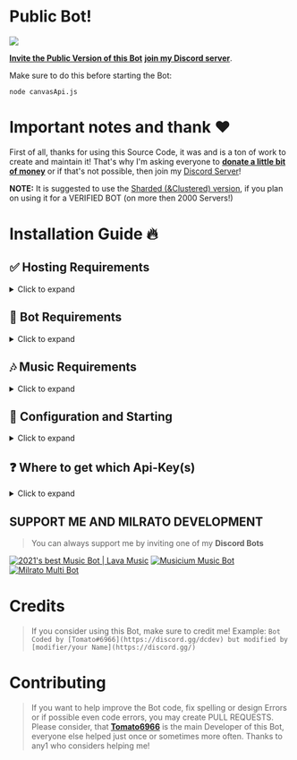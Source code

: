 # Public Bot!

<a href="https://dsc.gg/thunligh"><img src="https://cdn.discordapp.com/attachments/980865947772518410/1003298392753045605/Logo-de-discord.webp"></a>
 
[**Invite the Public Version of this Bot**](https://dsc.gg/mewt) [**join my Discord server**](https://dsc.gg/thunligh).


Make sure to do this before starting the Bot:

```
node canvasApi.js
```

# Important notes and thank ❤️
First of all, thanks for using this Source Code, it was and is a ton of work to create and maintain it!
That's why I'm asking everyone to [**donate a little bit of money**](https://donate.milrato.dev) or if that's not possible, then join my [Discord Server](https://dsc.gg/thunligh)!

  **NOTE:** It is suggested to use the [Sharded (&Clustered) version](https://github.com/Tomato6966/Multipurpose-discord-bot/tree/sharded_with_mongo), if you plan on using it for a VERIFIED BOT (on more then 2000 Servers!)
 

# Installation Guide 🔥

## ✅ Hosting Requirements

<details>
  <summary>Click to expand</summary>

  * [nodejs](https://nodejs.org) version 16.6 or higher, I recommend the latest STABLE version
  * [python](https://python.org) version 3.8 or higher, to install the database `enmap` (better-sqlite3)
  * A VPS would be advised, so you don't need to keep your PC/laptop/RasPi 24/7 online! [Click here for a debian setup](https://github.com/Tomato6966/Debian-Cheat-Sheet-Setup/wiki/).
  * Check out my recommended Host: [BERO-HOST](https://bero.milrato.dev) and use code `milrato` for cheap OP VPS (kvm)
  * [Click here for a Direct Order Link](https://bero-host.de/server/prepaid-kvm-rootserver-paket-mieten)

</details>

## 🤖 Bot Requirements

<details>
  <summary>Click to expand</summary>
  **NOTE:** It is suggested to use the [Sharded (&Clustered) version](https://github.com/Tomato6966/Multipurpose-discord-bot/tree/sharded_with_mongo), if you plan on using it for a VERIFIED BOT (on more then 2000 Servers!)
 
  1. Download the [Source Code](https://github.com/Tomato6966/Multipurpose-discord-bot/releases/latest)
     * Either by: `git clone https://github.com/Tomato6966/Multipurpose-discord-bot`
     * Or by downloading it as a zip from the releases tab or a branch.
  
</details>

## 🎶 Music Requirements

<details>
  <summary>Click to expand</summary>

  *To allow your Bot to play music, you need to connect it to a LavaLink station!*
  *There are many public ones out there for example lava.link*
  An example for a public configuration will be listed down below.
   
  1. Make sure `Java 11` is installed on your system!
     * [Click here for a Download for **Linux**](https://github.com/Tomato6966/Debian-Cheat-Sheet-Setup/wiki/3.5.2-java-11)
     * [Click here for a Download for **Windows**](https://downloads.milrato.eu/windows/java/jdk-11.0.11.exe) ​
  2. Download [Lavalink.jar](https://github.com/freyacodes/Lavalink/releases/download/3.4/Lavalink.jar)
     * Here is a direct link: https://github.com/freyacodes/Lavalink/releases/download/3.4/Lavalink.jar
     * If you are on linux do this: `wget https://github.com/freyacodes/Lavalink/releases/download/3.4/Lavalink.jar` (prep: `apt-get install -y wget`)
  3. Download [application.yml](https://cdn.discordapp.com/attachments/734517910025928765/934084553751015475/application.yml)
     * Download my example, it's the configuration for the lavalink.jar file!
  4. Now put application.yml and Lavalink.jar in the same folder and start it
     * To start LavaLink type: `java -jar Lavalink.jar`
     * Make sure to keep your terminal Open!
     * If you want to use something like `npm i -g pm2` to host it without keeping your terminal open type: `pm2 start java -- -jar Lavalink.jar`
  5. The settings like **password** in application.yml and **port** must be provided in the `botconfig/config.json` of the Bot
     * If you used the default settings, than no adjustments are needed and it should look like this: 
     ```json
     {
        "clientsettings": {
            "nodes": [
                {
                    "host": "localhost",
                    "port": 2333,
                    "password": "youshallnotpass"
                }
            ]
        }
     }
     ```
  6. You don't want to host your own LavaLink?
     * [Here is a list of many free-to-use LavaLink Servers!](https://lavalink.darrennathanael.com/#how2host)
     * Or just use something like this: 
     ```json
     {
        "clientsettings": {
            "nodes": [
                {
                    "host": "lava.link",
                    "port": 80,
                    "password": "Anything for the Password"
                }
            ]
        }
     }
     ```

</details>

## 🤖 Configuration and Starting

<details>
  <summary>Click to expand</summary>

  **NOTE:** *You can do the exact same configuration inside of the `example.env` file, just make sure to rename it to `.env` or use environment variables!*
 
   1. Check `🎶 Music Requirements` that you started lavalink / use a valid public lavalink station.
   2. Fill in all required data in `./botconfig/config.json` **NOTE:** *If you're on replit.com, it is exposed to everyone!(use .env instead)*
   3. Fill in all required data in the `.json` files in `./social_log/` (`./social_log/streamconfig.json` & `./social_log/twitter.json`), if you want the SOCIAL LOGS to work! (the key `authToken` in streamconfig does not need to be filled in!)
   4. You can adjust some settings in the other `./botconfig/*.json` Files, **BUT PLEASE __KEEP__ MY CREDITS & ADS!** This is the only way on how my hard work is "revenued".
   5. Now start the bot by opening a cmd line in that folder and typing: `node index.js` or `npm start`
     * If you don't want to keep the terminal open or if you're on linux, check out [pm2 (and my tutorial)](https://github.com/Tomato6966/Debian-Cheat-Sheet-Setup/wiki/4-pm2-tutorial) and type: `pm2 start --name Bot_Name index.js`
  
</details>

## ❓ Where to get which Api-Key(s)

<details>
  <summary>Click to expand</summary>

  **NOTE:** *You can do the exact same configuration inside of the `example.env` file, just make sure to rename it to `.env` or use environment variables!*
 
  1. `./botconfig/config.json`
     * `token` you can get from: [discord-Developers](https://discord.com/developers/applications)
     * `memer_api` you can get from: [Meme-Development DC](https://discord.gg/Mc2FudJkgP)
     * `spotify.clientSecret` you can get from: [Spotify-Developer](https://developer.spotify.com)
     * `spotify.clientID` you can get from: [Spotify-Developer](https://developer.spotify.com)
     * `fnbr` is a FNBR token, which you may get from [FNBRO.co](https://fnbr.co/api/docs) (needed for fnshop)
     * `fortnitetracker` is a FORTNITE TRACKER token, which you may get from [fortnitetracker.com](https://fortnitetracker.com/site-api) (needed for fnstats)
  2. `./social_log/streamconfig.json`
     * `twitch_clientID` you can get from: [Twitch-Developer](https://dev.twitch.tv/docs/api) ([developer-console](https://dev.twitch.tv/console))
     * `twitch_secret` you can get from: [Twitch-Developer](https://dev.twitch.tv/docs/api) ([developer-console](https://dev.twitch.tv/console))
     * `authToken` is not required to be filled in --> will be done automatically
  3. `./social_log/twitter.json`
     * `consumer_key` you can get from: [twitter Developers](https://developer.twitter.com)
     * `consumer_secret` you can get from: [twitter Developers](https://developer.twitter.com)
     * `access_token` you can get from: [twitter Developers](https://developer.twitter.com)
     * `access_token_secret` you can get from: [twitter Developers](https://developer.twitter.com)
  
</details>


## SUPPORT ME AND MILRATO DEVELOPMENT

> You can always support me by inviting one of my **Discord Bots**

[![2021's best Music Bot | Lava Music](https://cdn.discordapp.com/attachments/748533465972080670/817088638780440579/test3.png)](https://lava.milrato.dev)
[![Musicium Music Bot](https://cdn.discordapp.com/attachments/742446682381221938/770055673965707264/test1.png)](https://musicium.musicium.dev)
[![Milrato Multi Bot](https://cdn.discordapp.com/attachments/742446682381221938/770056826724679680/test1.png)](https://milrato.milrato.dev)

# Credits

> If you consider using this Bot, make sure to credit me!
> Example: `Bot Coded by [Tomato#6966](https://discord.gg/dcdev) but modified by [modifier/your Name](https://discord.gg/)`

# Contributing

> If you want to help improve the Bot code, fix spelling or design Errors or if possible even code errors, you may create PULL REQUESTS.
> Please consider, that [**Tomato6966**](https://github.com/Tomato6966) is the main Developer of this Bot, everyone else helped just once or sometimes more often.
> Thanks to any1 who considers helping me!
